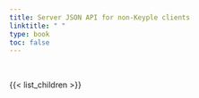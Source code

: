 ```yaml
---
title: Server JSON API for non-Keyple clients
linktitle: " "
type: book
toc: false
---
```


<br>

{{< list_children >}}